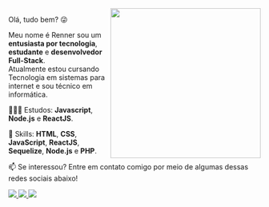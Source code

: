 <img align="right" src="https://rennerborges.github.io/portfolio/images/favicon/desenvolvedor.png" width="300px">
<p align="left">Olá, tudo bem? 😜 </p>
<p align="left">Meu nome é Renner sou um <strong>entusiasta por tecnologia</strong>, <strong>estudante</strong> e <strong>desenvolvedor Full-Stack</strong>.<br>
Atualmente estou cursando Tecnologia em sistemas para internet e sou técnico em informática. </p>

<p align="left">👨🏻‍🎓 Estudos: <strong>Javascript</strong>, <strong>Node.js</strong> e <strong>ReactJS</strong>.</p>

<p align="left">🎯 Skills: <strong>HTML</strong>, <strong>CSS</strong>, <strong>JavaScript</strong>, <strong>ReactJS</strong>, <strong>Sequelize</strong>, <strong>Node.js</strong> e <strong>PHP</strong>.</p>

<p align="left">📫 Se interessou? Entre em contato comigo por meio de algumas dessas redes sociais abaixo! </p>

<p align="left">
  <a href="mailto:rennerferreira23@gmail.com" alt="Gmail">
    <img src="https://img.shields.io/badge/-rennerferreira23@gmail.com-e34c41?style=flat-square&labelColor=e34c41&logo=gmail&logoColor=white&link=rennerferreira23@gmail.com" />
  </a>
  
  <a href="https://www.linkedin.com/in/renner-borges-6390a81b8/" alt="Linkedin">
    <img src="https://img.shields.io/badge/-Renner%20Borges-blue?style=flat-square&logo=Linkedin&logoColor=white&link=https://www.linkedin.com/in/renner-borges-6390a81b8/" />
  </a>
  
  <a href="https://www.facebook.com/renner.borges.52" alt="Facebook">
    <img src="https://img.shields.io/badge/-Renner%20Borges-4267b2?style=flat-square&labelColor=4267b2&logo=facebook&logoColor=white&link=https://www.facebook.com/renner.borges.52" />
  </a>
 </p>
